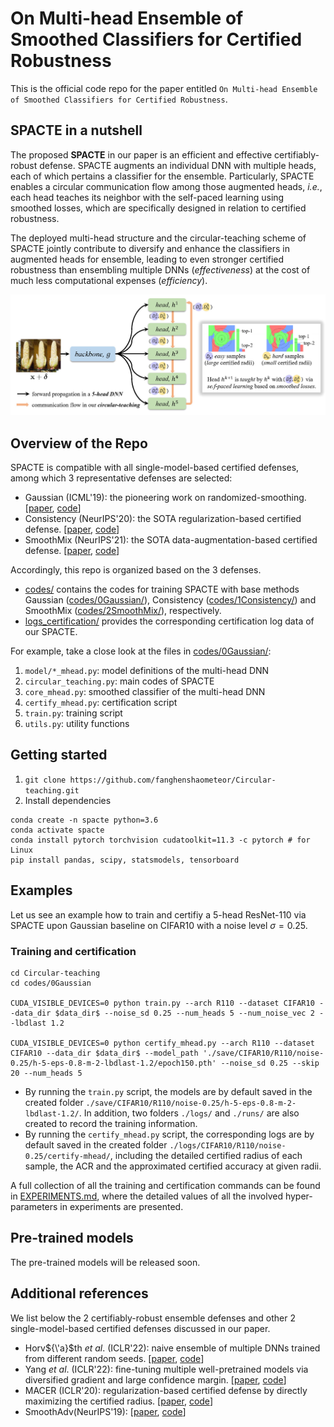 # On Multi-head Ensemble of Smoothed Classifiers for Certified Robustness

This is the official code repo for the paper entitled `On Multi-head Ensemble of Smoothed Classifiers for Certified Robustness`.

## SPACTE in a nutshell

The proposed **SPACTE** in our paper is an efficient and effective certifiably-robust defense. SPACTE augments an individual DNN with multiple heads, each of which pertains a classifier for the ensemble. Particularly, SPACTE enables a circular communication flow among those augmented heads, *i.e.*, each head teaches its neighbor with the self-paced learning using smoothed losses, which are specifically designed in relation to certified robustness.

The deployed multi-head structure and the circular-teaching scheme of SPACTE jointly contribute to diversify and enhance the classifiers in augmented heads for ensemble, leading to even stronger certified robustness than ensembling multiple DNNs (*effectiveness*) at the cost of much less computational expenses (*efficiency*).

<!-- <a href="pics/figure.pdf"><img src="pics/figure.jpg" height="350" width="1000" ></a> -->
<a href="pics/figure.pdf"><div align="center"><img src="pics/figure.jpg"></div></a>

## Overview of the Repo

SPACTE is compatible with all single-model-based certified defenses, among which 3 representative defenses are selected:
- Gaussian (ICML'19): the pioneering work on randomized-smoothing. [[paper](https://arxiv.org/abs/1902.02918), [code](https://github.com/locuslab/smoothing)]
- Consistency (NeurIPS'20): the SOTA regularization-based certified defense. [[paper](https://arxiv.org/abs/2006.04062), [code](https://github.com/jh-jeong/smoothing-consistency)]
- SmoothMix (NeurIPS'21): the SOTA data-augmentation-based certified defense. [[paper](https://arxiv.org/abs/2111.09277), [code](https://github.com/jh-jeong/smoothmix)]

Accordingly, this repo is organized based on the 3 defenses.
- [codes/](./codes/) contains the codes for training SPACTE with base methods Gaussian ([codes/0Gaussian/](./codes/0Gaussian)), Consistency ([codes/1Consistency/](./codes/1Consistency)) and SmoothMix ([codes/2SmoothMix/](./codes/2SmoothMix)), respectively.
- [logs_certification/](./logs_certification) provides the corresponding certification log data of our SPACTE.

For example, take a close look at the files in [codes/0Gaussian/](./codes/0Gaussian):
1. `model/*_mhead.py`: model definitions of the multi-head DNN
2. `circular_teaching.py`: main codes of SPACTE
3. `core_mhead.py`: smoothed classifier of the multi-head DNN
4. `certify_mhead.py`: certification script
5. `train.py`: training script
6. `utils.py`: utility functions

## Getting started
1. `git clone https://github.com/fanghenshaometeor/Circular-teaching.git`
2. Install dependencies
```
conda create -n spacte python=3.6
conda activate spacte
conda install pytorch torchvision cudatoolkit=11.3 -c pytorch # for Linux
pip install pandas, scipy, statsmodels, tensorboard
```

## Examples
Let us see an example how to train and certifiy a 5-head ResNet-110 via SPACTE upon Gaussian baseline on CIFAR10 with a noise level $\sigma=0.25$.

### Training and certification
```
cd Circular-teaching
cd codes/0Gaussian

CUDA_VISIBLE_DEVICES=0 python train.py --arch R110 --dataset CIFAR10 --data_dir $data_dir$ --noise_sd 0.25 --num_heads 5 --num_noise_vec 2 --lbdlast 1.2

CUDA_VISIBLE_DEVICES=0 python certify_mhead.py --arch R110 --dataset CIFAR10 --data_dir $data_dir$ --model_path './save/CIFAR10/R110/noise-0.25/h-5-eps-0.8-m-2-lbdlast-1.2/epoch150.pth' --noise_sd 0.25 --skip 20 --num_heads 5
```
- By running the `train.py` script, the models are by default saved in the created folder `./save/CIFAR10/R110/noise-0.25/h-5-eps-0.8-m-2-lbdlast-1.2/`. In addition, two folders `./logs/` and `./runs/` are also created to record the training information.
- By running the `certify_mhead.py` script, the corresponding logs are by default saved in the created folder `./logs/CIFAR10/R110/noise-0.25/certify-mhead/`, including the detailed certified radius of each sample, the ACR and the approximated certified accuracy at given radii.

A full collection of all the training and certification commands can be found in [EXPERIMENTS.md](./EXPERIMENTS.md), where the detailed values of all the involved hyper-parameters in experiments are presented.

## Pre-trained models

The pre-trained models will be released soon.

## Additional references
We list below the 2 certifiably-robust ensemble defenses and other 2 single-model-based certified defenses discussed in our paper.
- Horv${\'a}$th *et al*. (ICLR'22): naive ensemble of multiple DNNs trained from different random seeds. [[paper](https://arxiv.org/abs/2106.06946), [code](https://github.com/eth-sri/smoothing-ensembles)]
- Yang *et al*. (ICLR'22): fine-tuning multiple well-pretrained models via diversified gradient and large confidence margin. [[paper](https://arxiv.org/abs/2107.10873), [code](https://openreview.net/attachment?id=tUa4REjGjTf&name=supplementary_material)]
- MACER (ICLR'20): regularization-based certified defense by directly maximizing the certified radius. [[paper](https://arxiv.org/abs/2001.02378), [code](https://github.com/RuntianZ/macer)]
- SmoothAdv(NeurIPS'19):  [[paper](https://arxiv.org/abs/1906.04584), [code](https://github.com/Hadisalman/smoothing-adversarial)]